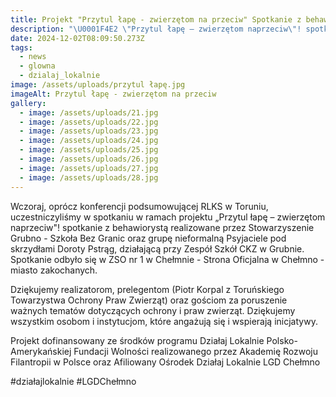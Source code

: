 ```yaml
---
title: Projekt "Przytul łapę - zwierzętom na przeciw" Spotkanie z behawiorystą
description: "\U0001F4E2 \"Przytul łapę – zwierzętom naprzeciw\"! spotkanie z behawiorystą \U0001F43E\U0001F43E \U0001F4C5 26 listopada (wtorek) ⏰ 17:00 \U0001F4CD Liceum Ogólnokształcące w Chełmno - miasto zakochanych"
date: 2024-12-02T08:09:50.273Z
tags:
  - news
  - glowna
  - dzialaj_lokalnie
image: /assets/uploads/przytul łapę.jpg
imageAlt: Przytul łapę - zwierzętom na przeciw
gallery:
  - image: /assets/uploads/21.jpg
  - image: /assets/uploads/22.jpg
  - image: /assets/uploads/23.jpg
  - image: /assets/uploads/24.jpg
  - image: /assets/uploads/25.jpg
  - image: /assets/uploads/26.jpg
  - image: /assets/uploads/27.jpg
  - image: /assets/uploads/28.jpg
---
```

Wczoraj, oprócz konferencji podsumowującej RLKS w Toruniu, uczestniczyliśmy w spotkaniu w ramach projektu „Przytul łapę – zwierzętom naprzeciw"! spotkanie z behawiorystą realizowane przez Stowarzyszenie Grubno - Szkoła Bez Granic oraz grupę nieformalną Psyjaciele pod skrzydłami Doroty Pstrąg, działającą przy Zespół Szkół CKZ w Grubnie. Spotkanie odbyło się w ZSO nr 1 w Chełmnie - Strona Oficjalna w Chełmno - miasto zakochanych. 

Dziękujemy realizatorom, prelegentom (Piotr Korpal z Toruńskiego Towarzystwa Ochrony Praw Zwierząt) oraz gościom za poruszenie ważnych tematów dotyczących ochrony i praw zwierząt. Dziękujemy wszystkim osobom i instytucjom, które angażują się i wspierają inicjatywy. 

Projekt dofinansowany ze środków programu Działaj Lokalnie Polsko-Amerykańskiej Fundacji Wolności realizowanego przez Akademię Rozwoju Filantropii w Polsce oraz Afiliowany Ośrodek Działaj Lokalnie LGD Chełmno

\#działajlokalnie #LGDChełmno
